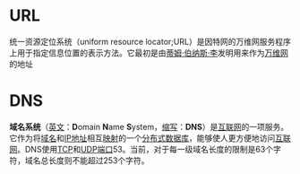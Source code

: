 # URL

统一资源定位系统（uniform resource locator;URL）是因特网的万维网服务程序上用于指定信息位置的表示方法。它最初是由[蒂姆·伯纳斯·李](https://baike.baidu.com/item/蒂姆·伯纳斯·李)发明用来作为[万维网](https://baike.baidu.com/item/万维网/215515)的地址

# DNS

**域名系统**（[英文](https://baike.baidu.com/item/英文)：**D**omain **N**ame **S**ystem，[缩写](https://baike.baidu.com/item/缩写)：**DNS**）是[互联网](https://baike.baidu.com/item/互联网)的一项服务。它作为将[域名](https://baike.baidu.com/item/域名)和[IP地址](https://baike.baidu.com/item/IP地址)相互[映射](https://baike.baidu.com/item/映射)的一个[分布式数据库](https://baike.baidu.com/item/分布式数据库)，能够使人更方便地访问[互联网](https://baike.baidu.com/item/互联网)。DNS使用[TCP](https://baike.baidu.com/item/TCP)和[UDP](https://baike.baidu.com/item/UDP)[端口](https://baike.baidu.com/item/端口)53。当前，对于每一级域名长度的限制是63个字符，域名总长度则不能超过253个字符。